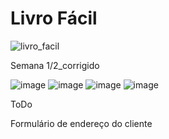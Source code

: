 # Livro Fácil


![livro_facil](https://github.com/igorvicente0712/livro_facil/assets/79584321/3eac60a8-9b7e-4638-8252-dc6ff331c327)


Semana 1/2_corrigido

![image](https://github.com/igorvicente0712/livro_facil/assets/79584321/e0aee534-93f1-48bf-a19a-3077786d51f0)
![image](https://github.com/igorvicente0712/livro_facil/assets/81196129/ad6ed2fa-2334-4136-a188-d71658fade90)
![image](https://github.com/igorvicente0712/livro_facil/assets/81196129/dcd65b1e-d28d-4344-b4b4-4e482c174c45)
![image](https://github.com/igorvicente0712/livro_facil/assets/160950966/200d39ec-2ea2-4a6d-bbc8-0d827acd437d)

ToDo

Formulário de endereço do cliente

